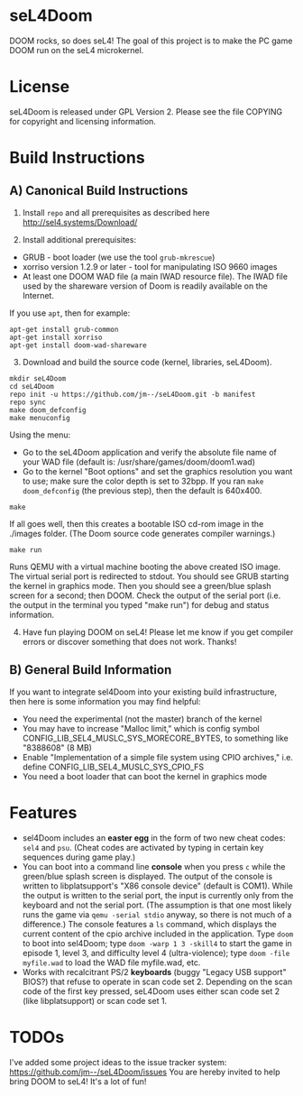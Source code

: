 # seL4Doom

DOOM rocks, so does seL4! The goal of this project is to make the PC game DOOM
run on the seL4 microkernel.

# License
seL4Doom is released under GPL Version 2. Please see the file COPYING for
copyright and licensing information.


# Build Instructions

## A) Canonical Build Instructions

1) Install `repo` and all prerequisites as described here http://sel4.systems/Download/

2) Install additional prerequisites:
* GRUB - boot loader (we use the tool `grub-mkrescue`)
* xorriso version 1.2.9 or later - tool for manipulating ISO 9660 images
* At least one DOOM WAD file (a main IWAD resource file). The IWAD file used
  by the shareware version of Doom is readily available on the Internet.

If you use `apt`, then for example:
```
apt-get install grub-common
apt-get install xorriso
apt-get install doom-wad-shareware
```

3) Download and build the source code (kernel, libraries, seL4Doom).
```
mkdir seL4Doom
cd seL4Doom
repo init -u https://github.com/jm--/seL4Doom.git -b manifest
repo sync
make doom_defconfig
make menuconfig
```

Using the menu:
* Go to the seL4Doom application and verify the absolute file name of your
  WAD file (default is: /usr/share/games/doom/doom1.wad)
* Go to the kernel "Boot options" and set the graphics resolution you want
  to use; make sure the color depth is set to 32bpp. If you ran
  `make doom_defconfig` (the previous step), then the default is 640x400.

```
make
```
If all goes well, then this creates a bootable ISO cd-rom image in the
./images folder. (The Doom source code generates compiler warnings.)
```
make run
```
Runs QEMU with a virtual machine booting the above created ISO image. The
virtual serial port is redirected to stdout. You should see GRUB starting
the kernel in graphics mode. Then you should see a green/blue splash screen
for a second; then DOOM. Check the output of the serial port (i.e. the output
in the terminal you typed "make run") for debug and status information.

4) Have fun playing DOOM on seL4! Please let me know if you get compiler errors
or discover something that does not work. Thanks!


## B) General Build Information
If you want to integrate sel4Doom into your existing build infrastructure, then
here is some information you may find helpful:
* You need the experimental (not the master) branch of the kernel
* You may have to increase "Malloc limit," which is config symbol
  CONFIG_LIB_SEL4_MUSLC_SYS_MORECORE_BYTES, to something like "8388608" (8 MB)
* Enable "Implementation of a simple file system using CPIO archives," i.e.
  define CONFIG_LIB_SEL4_MUSLC_SYS_CPIO_FS
* You need a boot loader that can boot the kernel in graphics mode


# Features
* sel4Doom includes an **easter egg** in the form of two new cheat codes: `sel4`
  and `psu`. (Cheat codes are activated by typing in certain key sequences
  during game play.)
* You can boot into a command line **console** when you press `c` while the
  green/blue splash screen is displayed. The output of the console is written
  to libplatsupport's "X86 console device" (default is COM1). While the
  output is written to the serial port, the input is currently only from the
  keyboard and not the serial port. (The assumption is that one most likely runs
  the game via `qemu -serial stdio` anyway, so there is not much of a
  difference.) The console features a `ls` command, which
  displays the current content of the cpio archive included in the application.
  Type `doom` to boot into sel4Doom; type `doom -warp 1 3 -skill4` to start the
  game in episode 1, level 3, and difficulty level 4 (ultra-violence); type
  `doom -file myfile.wad` to load the WAD file myfile.wad, etc.
* Works with recalcitrant PS/2 **keyboards** (buggy "Legacy USB support" BIOS?)
  that refuse to operate in scan code set 2. Depending on the scan code of the
  first key pressed, seL4Doom uses either scan code set 2 (like libplatsupport)
  or scan code set 1.


# TODOs
I've added some project ideas to the issue tracker system:
https://github.com/jm--/seL4Doom/issues
You are hereby invited to help bring DOOM to seL4! It's a lot of fun!
